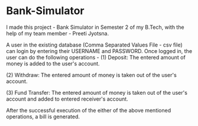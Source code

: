 # Bank-Simulator
I made this project - Bank Simulator in Semester 2 of my B.Tech, with the help of my team member - Preeti Jyotsna.

A user in the existing database (Comma Separated Values File - csv file) can login by entering their USERNAME and PASSWORD.
Once logged in, the user can do the following operations - 
(1) Deposit:
    The entered amount of money is added to the user's account.
    
(2) Withdraw:
    The entered amount of money is taken out of the user's account.
    
(3) Fund Transfer:
    The entered amount of money is taken out of the user's account and added to entered receiver's account.
    
After the successful execution of the either of the above mentioned operations, a bill is generated.

